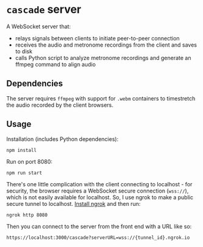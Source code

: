 # `cascade` server

A WebSocket server that:

- relays signals between clients to initiate peer-to-peer connection
- receives the audio and metronome recordings from the client and saves to disk
- calls Python script to analyze metronome recordings and generate an ffmpeg command to align audio

## Dependencies

The server requires `ffmpeg` with support for `.webm` containers to timestretch the audio recorded by the client browsers.

## Usage

Installation (includes Python dependencies):

```
npm install
```

Run on port 8080:

```
npm run start
```

There's one little complication with the client connecting to localhost - for security, the browser requires a WebSocket secure connection (`wss://`), which is not easily available for localhost. So, I use ngrok to make a public secure tunnel to localhost. [Install ngrok](https://ngrok.com/) and then run:

```
ngrok http 8080
```

Then you can connect to the server from the front end with a URL like so:

```
https://localhost:3000/cascade?serverURL=wss://{tunnel_id}.ngrok.io
```
